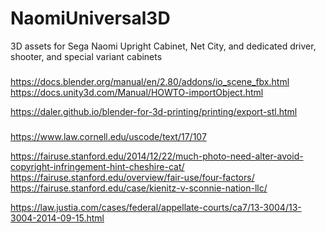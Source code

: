 # NaomiUniversal3D
3D assets for Sega Naomi Upright Cabinet, Net City, and dedicated driver, shooter, and special variant cabinets

###
https://docs.blender.org/manual/en/2.80/addons/io_scene_fbx.html
https://docs.unity3d.com/Manual/HOWTO-importObject.html

https://daler.github.io/blender-for-3d-printing/printing/export-stl.html

###
https://www.law.cornell.edu/uscode/text/17/107

https://fairuse.stanford.edu/2014/12/22/much-photo-need-alter-avoid-copyright-infringement-hint-cheshire-cat/
https://fairuse.stanford.edu/overview/fair-use/four-factors/
https://fairuse.stanford.edu/case/kienitz-v-sconnie-nation-llc/

https://law.justia.com/cases/federal/appellate-courts/ca7/13-3004/13-3004-2014-09-15.html


